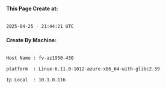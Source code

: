 
   
#### This Page Create at:

```bash

2025-04-25 - 21:44:21 UTC

```

#### Create By Machine:

```bash

Host Name : fv-az1950-430

platform  : Linux-6.11.0-1012-azure-x86_64-with-glibc2.39

Ip Local  : 10.1.0.116

```

